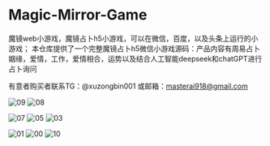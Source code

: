 # Magic-Mirror-Game
魔镜web小游戏，魔镜占卜h5小游戏，可以在微信，百度，以及头条上运行的小游戏；
本仓库提供了一个完整魔镜占卜h5微信小游戏源码：产品内容有周易占卜姻缘，爱情，工作，爱情相合，运势以及结合人工智能deepseek和chatGPT进行占卜询问

有意者购买者联系TG：@xuzongbin001 或邮箱：masterai918@gmail.com


![09](https://github.com/user-attachments/assets/9703a269-522f-4a40-bc98-d0f5d14684d9)
![08](https://github.com/user-attachments/assets/e655fb7b-6ded-45a5-be51-c20a6d4ee043)



![07](https://github.com/user-attachments/assets/0244393b-0894-485e-94d4-1acaad1cc44b)
![05](https://github.com/user-attachments/assets/dc518447-0bb5-4d27-b671-f06d720ccc84)
![03](https://github.com/user-attachments/assets/81f452bb-050b-4f15-ad2d-b8e28867273a)

![01](https://github.com/user-attachments/assets/c8d569e7-cfce-4a6e-be8d-546e0c5b821b)
![00](https://github.com/user-attachments/assets/0e25ec26-315b-4355-a9cd-62336191400e)
![10](https://github.com/user-attachments/assets/d399a977-02bc-4af5-bd2a-348a0275dc25)
